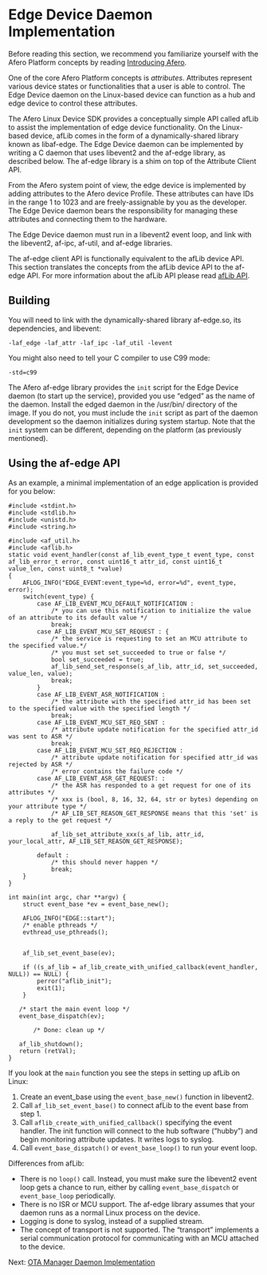 # Edge Device Daemon Implementation

Before reading this section, we recommend you familiarize yourself with the Afero Platform concepts by reading [Introducing Afero](https://developer.afero.io/Overview).

One of the core Afero Platform concepts is *attributes*. Attributes represent various device states or functionalities that a user is able to control. The Edge Device daemon on the Linux-based device can function as a hub and edge device to control these attributes.

The Afero Linux Device SDK provides a conceptually simple API called afLib to assist the implementation of edge device functionality. On the Linux-based device, afLib comes in the form of a dynamically-shared library known as libaf-edge. The Edge Device daemon can be implemented by writing a C daemon that uses libevent2 and the af-edge library, as described below. The af-edge library is a shim on top of the Attribute Client API.

From the Afero system point of view, the edge device is implemented by adding attributes to the Afero device Profile. These attributes can have IDs in the range 1 to 1023 and are freely-assignable by you as the developer. The Edge Device daemon bears the responsibility for managing these attributes and connecting them to the hardware.

The Edge Device daemon must run in a libevent2 event loop, and link with the libevent2, af-ipc, af-util, and af-edge libraries.

The af-edge client API is functionally equivalent to the afLib device API. This section translates the concepts from the afLib device API to the af-edge API. For more information about the afLib API please read [afLib API](https://developer.afero.io/API-afLib).

## Building

You will need to link with the dynamically-shared library af-edge.so, its dependencies, and libevent:

```
-laf_edge -laf_attr -laf_ipc -laf_util -levent
```

You might also need to tell your C compiler to use C99 mode:

```
-std=c99
```

The Afero af-edge library provides the `init` script for the Edge Device daemon (to start up the service), provided you use “edged” as the name of the daemon. Install the edged daemon in the /usr/bin/ directory of the image. If you do not, you must include the `init` script as part of the daemon development so the daemon initializes during system startup. Note that the `init` system can be different, depending on the platform (as previously mentioned).

## Using the af-edge API

As an example, a minimal implementation of an edge application is provided for you below:

```
#include <stdint.h>
#include <stdlib.h>
#include <unistd.h>
#include <string.h>

#include <af_util.h>
#include <aflib.h>
static void event_handler(const af_lib_event_type_t event_type, const af_lib_error_t error, const uint16_t attr_id, const uint16_t value_len, const uint8_t *value)
{
    AFLOG_INFO("EDGE_EVENT:event_type=%d, error=%d", event_type, error);
    switch(event_type) {
        case AF_LIB_EVENT_MCU_DEFAULT_NOTIFICATION :
            /* you can use this notification to initialize the value of an attribute to its default value */
            break;
        case AF_LIB_EVENT_MCU_SET_REQUEST : {
            /* the service is requesting to set an MCU attribute to the specified value.*/
            /* you must set set_succeeded to true or false */
            bool set_succeeded = true;
            af_lib_send_set_response(s_af_lib, attr_id, set_succeeded, value_len, value);
            break;
        }
        case AF_LIB_EVENT_ASR_NOTIFICATION :
            /* the attribute with the specified attr_id has been set to the specified value with the specified length */
            break;
        case AF_LIB_EVENT_MCU_SET_REQ_SENT :
            /* attribute update notification for the specified attr_id was sent to ASR */
            break;
        case AF_LIB_EVENT_MCU_SET_REQ_REJECTION :
            /* attribute update notification for specified attr_id was rejected by ASR */
            /* error contains the failure code */
        case AF_LIB_EVENT_ASR_GET_REQUEST: :
            /* the ASR has responded to a get request for one of its attributes */
            /* xxx is (bool, 8, 16, 32, 64, str or bytes) depending on your attribute type */            
            /* AF_LIB_SET_REASON_GET_RESPONSE means that this 'set' is a reply to the get request */
            
            af_lib_set_attribute_xxx(s_af_lib, attr_id, your_local_attr, AF_LIB_SET_REASON_GET_RESPONSE);
        
        default :
            /* this should never happen */
            break;
    }
}

int main(int argc, char **argv) {
    struct event_base *ev = event_base_new();

    AFLOG_INFO("EDGE::start");
    /* enable pthreads */
    evthread_use_pthreads();
 

    af_lib_set_event_base(ev);

    if ((s_af_lib = af_lib_create_with_unified_callback(event_handler, NULL)) == NULL) {
        perror("aflib_init");
        exit(1);
    }
   
   /* start the main event loop */ 
   event_base_dispatch(ev);
 
       /* Done: clean up */

   af_lib_shutdown();
   return (retVal);
}
```

If you look at the `main` function you see the steps in setting up afLib on Linux:

1. Create an event_base using the `event_base_new()` function in libevent2.
2. Call `af_lib_set_event_base()` to connect afLib to the event base from step 1.
3. Call `aflib_create_with_unified_callback()` specifying the event handler. The init function will connect to the hub software (“hubby”) and begin monitoring attribute updates. It writes logs to syslog.
4. Call `event_base_dispatch()` or `event_base_loop()` to run your event loop.

Differences from afLib:

- There is no `loop()` call. Instead, you must make sure the libevent2 event loop gets a chance to run, either by calling `event_base_dispatch` or `event_base_loop` periodically.
- There is no ISR or MCU support. The af-edge library assumes that your daemon runs as a normal Linux process on the device.
- Logging is done to syslog, instead of a supplied stream.
- The concept of transport is not supported. The “transport” implements a serial communication protocol for communicating with an MCU attached to the device.

 Next: [OTA Manager Daemon Implementation](https://developer.afero.io/LinuxSDK-OTAManager)